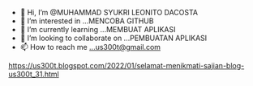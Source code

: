- 👋 Hi, I’m @MUHAMMAD SYUKRI LEONITO DACOSTA
- 👀 I’m interested in ...MENCOBA GITHUB
- 🌱 I’m currently learning ...MEMBUAT APLIKASI
- 💞️ I’m looking to collaborate on ...PEMBUATAN APLIKASI
- 📫 How to reach me ...us300t@gmail.com

<!---
US300T/US300T is a ✨ special ✨ repository because its `README.md` (this file) appears on your GitHub profile.
You can click the Preview link to take a look at your changes.
--->
https://us300t.blogspot.com/2022/01/selamat-menikmati-sajian-blog-us300t_31.html
